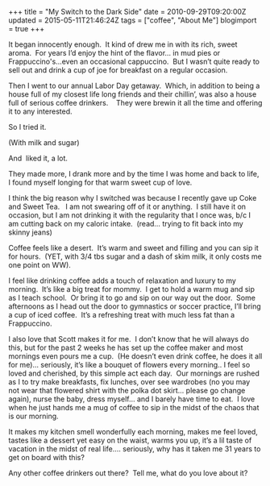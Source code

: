 +++
title = "My Switch to the Dark Side"
date = 2010-09-29T09:20:00Z
updated = 2015-05-11T21:46:24Z
tags = ["coffee", "About Me"]
blogimport = true 
+++

It began innocently enough.&#160; It kind of drew me in with its rich, sweet aroma.&#160; For years I’d enjoy the hint of the flavor… in mud pies or Frappuccino's…even an occasional cappuccino.&#160; But I wasn’t quite ready to sell out and drink a cup of joe for breakfast on a regular occasion.&#160; 

Then I went to our annual Labor Day getaway.&#160; Which, in addition to being a house full of my closest life long friends and their chillin’, was also a house full of serious coffee drinkers.&#160;&#160;&#160; They were brewin it all the time and offering it to any interested.&#160; 

So I tried it.&#160; 

(With milk and sugar)

And&#160; liked it, a lot.&#160; 

They made more, I drank more and by the time I was home and back to life, I found myself longing for that warm sweet cup of love.

I think the big reason why I switched was because I recently gave up Coke and Sweet Tea.&#160;&#160; I am not swearing off of it or anything.&#160; I still have it on occasion, but I am not drinking it with the regularity that I once was, b/c I am cutting back on my caloric intake.&#160; (read… trying to fit back into my skinny jeans)

Coffee feels like a desert.&#160; It’s warm and sweet and filling and you can sip it for hours.&#160; (YET, with 3/4 tbs sugar and a dash of skim milk, it only costs me one point on WW).&#160; 

I feel like drinking coffee adds a touch of relaxation and luxury to my morning.&#160; It’s like a big treat for mommy.&#160; I get to hold a warm mug and sip as I teach school.&#160; Or bring it to go and sip on our way out the door.&#160; Some afternoons as I head out the door to gymnastics or soccer practice, I’ll bring a cup of iced coffee.&#160; It’s a refreshing treat with much less fat than a Frappuccino.&#160; 

I also love that Scott makes it for me.&#160; I don’t know that he will always do this, but for the past 2 weeks he has set up the coffee maker and most mornings even pours me a cup.&#160; (He doesn’t even drink coffee, he does it all for me)… seriously, it’s like a bouquet of flowers every morning.. I feel so loved and cherished, by this simple act each day.&#160; Our mornings are rushed as I to try make breakfasts, fix lunches, over see wardrobes (no you may not wear that flowered shirt with the polka dot skirt… please go change again), nurse the baby, dress myself… and I barely have time to eat.&#160; I love when he just hands me a mug of coffee to sip in the midst of the chaos that is our morning.&#160; 

It makes my kitchen smell wonderfully each morning, makes me feel loved, tastes like a dessert yet easy on the waist, warms you up, it’s a lil taste of vacation in the midst of real life…. seriously, why has it taken me 31 years to get on board with this? 

Any other coffee drinkers out there?&#160; Tell me, what do you love about it?
